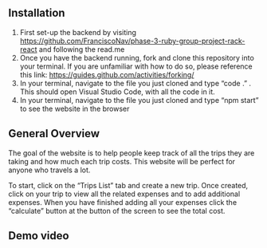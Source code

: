 ## Installation
1. First set-up the backend by visiting https://github.com/FranciscoNav/phase-3-ruby-group-project-rack-react and following the read.me
2. Once you have the backend running, fork and clone this repository into your terminal. If you are unfamiliar with how to do so, please reference this link: https://guides.github.com/activities/forking/
2.	In your terminal, navigate to the file you just cloned and type “code .” . This should open Visual Studio Code, with all the code in it.
4.	In your terminal, navigate to the file you just cloned and type “npm start” to see the website in the browser 

## General Overview
The goal of the website is to help people keep track of all the trips they are taking and how much each trip costs. This website will be perfect for anyone who travels a lot.

To start, click on the “Trips List” tab and create a new trip. Once created, click on your trip to view all the related expenses and to add additional expenses. When you have finished adding all your expenses click the “calculate” button at the button of the screen to see the total cost.

## Demo video 